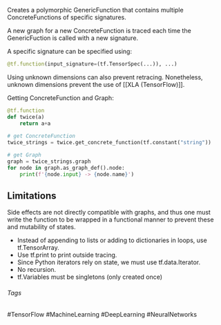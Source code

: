 Creates a polymorphic GenericFunction that contains multiple ConcreteFunctions of specific signatures.

A new graph for a new ConcreteFunction is traced each time the GenericFuction is called with a new signature. 

A specific signature can be specified using:
```python
@tf.function(input_signature=(tf.TensorSpec(...)), ...)
```
Using unknown dimensions can also prevent retracing. Nonetheless, unknown dimensions prevent the use of [[XLA (TensorFlow)]].

Getting ConcreteFunction and Graph:
```python
@tf.function
def twice(a)
	return a+a
	
# get ConcreteFunction
twice_strings = twice.get_concrete_function(tf.constant("string"))

# get Graph
graph = twice_strings.graph
for node in graph.as_graph_def().node:  
	print(f'{node.input} -> {node.name}')
```

## Limitations
Side effects are not directly compatible with graphs, and thus one must write the function to be wrapped in a functional manner to prevent these and mutability of states.
- Instead of appending to lists or adding to dictionaries in loops, use tf.TensorArray.
- Use tf.print to print outside tracing.
- Since Python iterators rely on state, we must use tf.data.Iterator.
- No recursion.
- tf.Variables must be singletons (only created once)

###### Tags
#TensorFlow #MachineLearning #DeepLearning #NeuralNetworks  